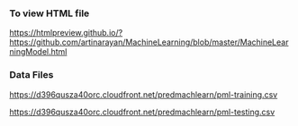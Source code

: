 
### To view HTML file
https://htmlpreview.github.io/?https://github.com/artinarayan/MachineLearning/blob/master/MachineLearningModel.html

### Data Files
https://d396qusza40orc.cloudfront.net/predmachlearn/pml-training.csv

https://d396qusza40orc.cloudfront.net/predmachlearn/pml-testing.csv